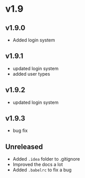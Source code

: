 # v1.9

## v1.9.0

- Added login system

## v1.9.1

- updated login system
- added user types

## v1.9.2

- updated login system

## v1.9.3

- bug fix

## Unreleased

- Added `.idea` folder to .gitignore
- Improved the docs a lot
- Added `.babelrc` to fix a bug
